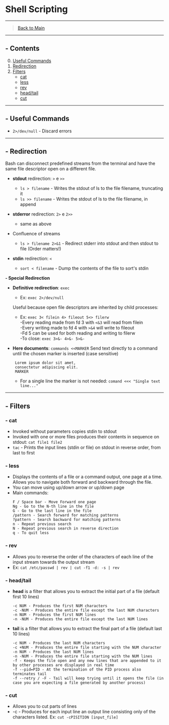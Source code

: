 # Shell Scripting

---------------
> [Back to Main](../../../)
---------------
## - Contents

0. [Useful Commands](#--useful-commands)
1. [Redirection](#--redirection)
2. [Filters](#--filters)
    * [cat](#--cat)  
    * [less](#--less)
    * [rev](#--rev)
    * [head/tail](#--headtail)
    * [cut](#--cut)

---------------
## - Useful Commands

* `2>/dev/null` - Discard errors 

---------------
## - Redirection

Bash can disconnect predefined streams from the terminal and have the same file descriptor open on a different file.

* **stdout** redirection: `>` e `>>`
  * `ls > filename` - Writes the stdout of ls to the file filename, truncating it
  * `ls >> filename` - Writes the stdout of ls to the file filename, in append
* **stderror** redirection: `2>` e `2>>`
  * same as above

* Confluence of streams
  * `ls > filename 2>&1` - Redirect stderr into stdout and then stdout to file (Order matters!)

* **stdin** redirection: `<`
  * `sort < filename` - Dump the contents of the file to sort's stdin

  
**- Special Redirection**

* **Definitive redirection**: `exec`  

  * Ex: `exec 2>/dev/null`  

  Useful because open file descriptors are inherited by child processes:
  * Ex: `exec 3< filein 4> fileout 5<> filerw`  
    -Every reading made from fd 3 with `<&3` will read from filein  
    -Every writing made to fd 4 with `>&4` will write to fileout  
    -Fd 5 can be used for both reading and writing to filerw  
    -To close: `exec 3>&- 4>&- 5>&-`

* **Here documents**: `commands <<MARKER`
  Send text directly to a command until the chosen marker is inserted (case sensitive)
   ``` 
    Lorem ipsum dolor sit amet,  
    consectetur adipiscing elit.
    MARKER
    ```
  * For a single line the marker is not needed: `comand <<< "Single text line..."`

---------------
## - Filters

### - cat
  * Invoked without parameters copies stdin to stdout  
  * Invoked with one or more files produces their contents in sequence on stdout: `cat file1 file2`
  * `tac` - Prints the input lines (stdin or file) on stdout in reverse order, from last to first


### - less
  * Displays the contents of a file or a command output, one page at a time. Allows you to navigate both forward and backward through the file.  
  * You can move using up/down arrow or up/down page
  * Main commands: 
      ```
    F / Space bar - Move Forward one page  
    Ng - Go to the N-th line in the file  
    G - Go to the last line in the file  
    /pattern - Search forward for matching patterns
    ?pattern - Search backward for matching patterns
    n - Repeat previous search
    N - Repeat previous search in reverse direction
    q - To quit less
    ```

### - rev
  * Allows you to reverse the order of the characters of each line of the input stream towards the output stream  
  * Ex: `cat /etc/passwd | rev | cut -f1 -d: -s | rev`

### - head/tail
  * **head** is a filter that allows you to extract the initial part of a file (default first 10 lines)
      ```
    -c NUM - Produces the first NUM characters  
    -c -NUM - Produces the entire file except the last NUM characters 
    -n NUM - Produces the first NUM lines
    -n -NUM - Produces the entire file except the last NUM lines 
    ```
   
  * **tail** is a filter that allows you to extract the final part of a file (default last 10 lines)
      ```
    -c NUM - Produces the last NUM characters  
    -c +NUM - Produces the entire file starting with the NUM character 
    -n NUM - Produces the last NUM lines
    -n -NUM - Produces the entire file starting with the NUM lines
    -f - Keeps the file open and any new lines that are appended to it by other processes are displayed in real time
      -f --pid=PID - At the termination of the PID process also terminates tail 
      -f --retry / -F - Tail will keep trying until it opens the file (in case you are expecting a file generated by another process)
      ```

### - cut
  * Allows you to cut parts of lines
  * -c - Produces for each input line an output line consisting only of the characters listed. Ex:   `cut -cPISITION [input_file]`
 
